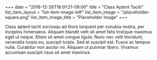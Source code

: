 +++
date = "2016-12-26T16:01:21-08:00"
title = "Class Aptent Taciti"
list_item_layout = "list-item-image-left"
list_item_image = "/placeholder-square.png"
list_item_image_title = "Placeholder Image"
+++

Class aptent taciti sociosqu ad litora torquent per conubia nostra, per inceptos himenaeos. Aliquam blandit velit sit amet felis tristique maximus eget ut neque. Etiam sit amet congue ligula. Nunc nec velit tincidunt, venenatis turpis eu, suscipit turpis. Sed at suscipit est. Fusce ac tempus nulla. Curabitur non auctor mi. Aliquam ut pulvinar libero. Vivamus accumsan suscipit risus sit amet maximus.
